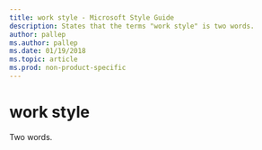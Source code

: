 ```yaml
---
title: work style - Microsoft Style Guide
description: States that the terms "work style" is two words.
author: pallep
ms.author: pallep
ms.date: 01/19/2018
ms.topic: article
ms.prod: non-product-specific
---
```


# work style

Two words.

